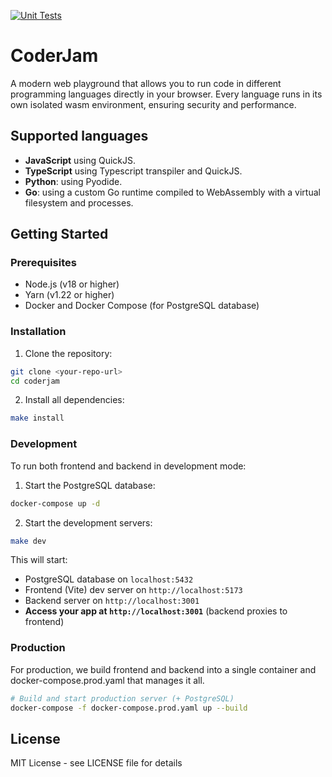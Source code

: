 [![Unit Tests](https://github.com/guymor4/coderjam/actions/workflows/unit-tests.yaml/badge.svg?branch=main)](https://github.com/guymor4/coderjam/actions/workflows/unit-tests.yaml)

# CoderJam
A modern web playground that allows you to run code in different programming languages directly in your browser.
Every language runs in its own isolated wasm environment, ensuring security and performance.

## Supported languages
- **JavaScript** using QuickJS.
- **TypeScript** using Typescript transpiler and QuickJS.
- **Python**: using Pyodide.
- **Go**: using a custom Go runtime compiled to WebAssembly with a virtual filesystem and processes.

## Getting Started

### Prerequisites

- Node.js (v18 or higher)
- Yarn (v1.22 or higher)
- Docker and Docker Compose (for PostgreSQL database)

### Installation
1. Clone the repository:
```bash
git clone <your-repo-url>
cd coderjam
```

2. Install all dependencies:
```bash
make install
```

### Development
To run both frontend and backend in development mode:

1. Start the PostgreSQL database:
```bash
docker-compose up -d
```

2. Start the development servers:
```bash
make dev
```

This will start:
- PostgreSQL database on `localhost:5432`
- Frontend (Vite) dev server on `http://localhost:5173`  
- Backend server on `http://localhost:3001`
- **Access your app at `http://localhost:3001`** (backend proxies to frontend)

### Production
For production, we build frontend and backend into a single container and docker-compose.prod.yaml that manages it all.
```bash
# Build and start production server (+ PostgreSQL)
docker-compose -f docker-compose.prod.yaml up --build
```

## License

MIT License - see LICENSE file for details

